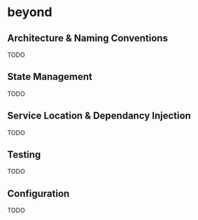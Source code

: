 # beyond

## Architecture & Naming Conventions
TODO
## State Management
TODO
## Service Location & Dependancy Injection
TODO
## Testing
TODO
## Configuration
TODO